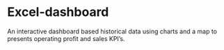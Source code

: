 # Excel-dashboard

An interactive dashboard based historical data using charts and a map to presents operating profit and sales KPI’s.
